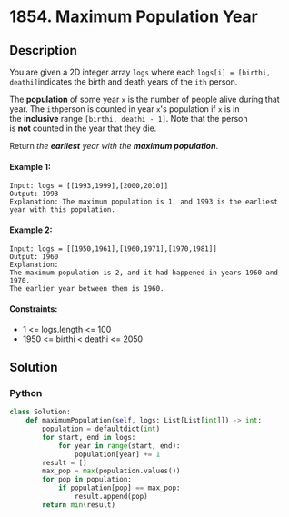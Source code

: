 # 1854. Maximum Population Year


## Description
You are given a 2D integer array `logs` where each `logs[i] = [birthi, deathi]`indicates the birth and death years of the `ith` person.

The **population** of some year `x` is the number of people alive during that year. The `ith`person is counted in year `x`'s population if `x` is in the **inclusive** range `[birthi, deathi - 1]`. Note that the person is **not** counted in the year that they die.

Return *the **earliest** year with the **maximum population***.

#### Example 1:
```
Input: logs = [[1993,1999],[2000,2010]]
Output: 1993
Explanation: The maximum population is 1, and 1993 is the earliest year with this population.
```

#### Example 2:
```
Input: logs = [[1950,1961],[1960,1971],[1970,1981]]
Output: 1960
Explanation: 
The maximum population is 2, and it had happened in years 1960 and 1970.
The earlier year between them is 1960.
```

#### Constraints:
- 1 <= logs.length <= 100
- 1950 <= birthi < deathi <= 2050


## Solution

### Python
```python
class Solution:
    def maximumPopulation(self, logs: List[List[int]]) -> int:
        population = defaultdict(int)
        for start, end in logs:
            for year in range(start, end):
                population[year] += 1
        result = []
        max_pop = max(population.values())
        for pop in population:
            if population[pop] == max_pop:
                result.append(pop)
        return min(result)
```
